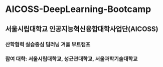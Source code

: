 # AICOSS-DeepLearning-Bootcamp

## 서울시립대학교 인공지능혁신융합대학사업단(AICOSS) 
### 산학협력 실습중심 딥러닝 겨울 부트캠프
### 참여 대학: 서울시립대학교, 성균관대학교, 서울과학기술대학교
